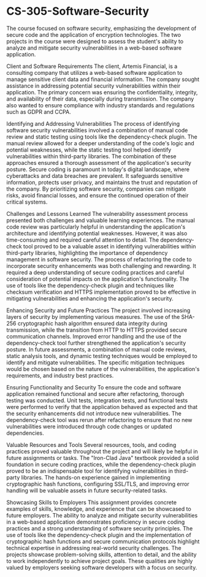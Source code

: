# CS-305-Software-Security

The course focused on software security, emphasizing the development of secure code and the application of encryption technologies. The two projects in the course were designed to assess the student's ability to analyze and mitigate security vulnerabilities in a web-based software application.

Client and Software Requirements
The client, Artemis Financial, is a consulting company that utilizes a web-based software application to manage sensitive client data and financial information. The company sought assistance in addressing potential security vulnerabilities within their application. The primary concern was ensuring the confidentiality, integrity, and availability of their data, especially during transmission. The company also wanted to ensure compliance with industry standards and regulations such as GDPR and CCPA.

Identifying and Addressing Vulnerabilities
The process of identifying software security vulnerabilities involved a combination of manual code review and static testing using tools like the dependency-check plugin. The manual review allowed for a deeper understanding of the code's logic and potential weaknesses, while the static testing tool helped identify vulnerabilities within third-party libraries. The combination of these approaches ensured a thorough assessment of the application's security posture. Secure coding is paramount in today's digital landscape, where cyberattacks and data breaches are prevalent. It safeguards sensitive information, protects user privacy, and maintains the trust and reputation of the company. By prioritizing software security, companies can mitigate risks, avoid financial losses, and ensure the continued operation of their critical systems.

Challenges and Lessons Learned
The vulnerability assessment process presented both challenges and valuable learning experiences. The manual code review was particularly helpful in understanding the application's architecture and identifying potential weaknesses. However, it was also time-consuming and required careful attention to detail. The dependency-check tool proved to be a valuable asset in identifying vulnerabilities within third-party libraries, highlighting the importance of dependency management in software security. The process of refactoring the code to incorporate security enhancements was both challenging and rewarding. It required a deep understanding of secure coding practices and careful consideration of potential impacts on the application's functionality. The use of tools like the dependency-check plugin and techniques like checksum verification and HTTPS implementation proved to be effective in mitigating vulnerabilities and enhancing the application's security.

Enhancing Security and Future Practices
The project involved increasing layers of security by implementing various measures. The use of the SHA-256 cryptographic hash algorithm ensured data integrity during transmission, while the transition from HTTP to HTTPS provided secure communication channels. Improved error handling and the use of the dependency-check tool further strengthened the application's security posture. In future assessments, a combination of manual code reviews, static analysis tools, and dynamic testing techniques would be employed to identify and mitigate vulnerabilities. The specific mitigation techniques would be chosen based on the nature of the vulnerabilities, the application's requirements, and industry best practices.

Ensuring Functionality and Security
To ensure the code and software application remained functional and secure after refactoring, thorough testing was conducted. Unit tests, integration tests, and functional tests were performed to verify that the application behaved as expected and that the security enhancements did not introduce new vulnerabilities. The dependency-check tool was rerun after refactoring to ensure that no new vulnerabilities were introduced through code changes or updated dependencies.

Valuable Resources and Tools
Several resources, tools, and coding practices proved valuable throughout the project and will likely be helpful in future assignments or tasks. The "Iron-Clad Java" textbook provided a solid foundation in secure coding practices, while the dependency-check plugin proved to be an indispensable tool for identifying vulnerabilities in third-party libraries. The hands-on experience gained in implementing cryptographic hash functions, configuring SSL/TLS, and improving error handling will be valuable assets in future security-related tasks.

Showcasing Skills to Employers
This assignment provides concrete examples of skills, knowledge, and experience that can be showcased to future employers. The ability to analyze and mitigate security vulnerabilities in a web-based application demonstrates proficiency in secure coding practices and a strong understanding of software security principles. The use of tools like the dependency-check plugin and the implementation of cryptographic hash functions and secure communication protocols highlight technical expertise in addressing real-world security challenges. The projects showcase problem-solving skills, attention to detail, and the ability to work independently to achieve project goals. These qualities are highly valued by employers seeking software developers with a focus on security.
